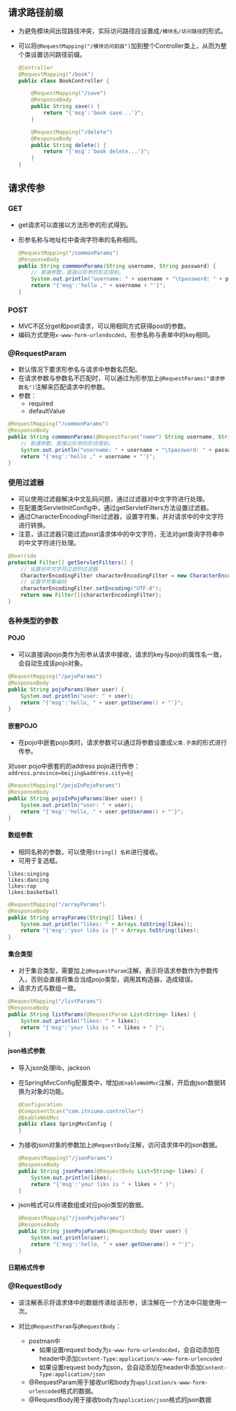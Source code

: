 ## 请求路径前缀

* 为避免模块间出现路径冲突，实际访问路径应设置成`/模块名/访问路径`的形式。

* 可以将`@RequestMapping("/模块访问前缀")`加到整个Controller类上，从而为整个类设置访问路径前缀。

  ```java
  @Controller
  @RequestMapping("/book")
  public class BookController {
  
      @RequestMapping("/save")
      @ResponseBody
      public String save() {
          return "{'msg':'book save...'}";
      }
  
      @RequestMapping("/delete")
      @ResponseBody
      public String delete() {
          return "{'msg':'book delete...'}";
      }
  }
  ```


## 请求传参

### GET

* get请求可以直接以方法形参的形式得到。

* 形参名称与地址栏中查询字符串的名称相同。

  ```java
  @RequestMapping("/commonParams")
  @ResponseBody
  public String commmonParams(String username, String password) {
      // 普通参数，直接以形参的形式得到。
      System.out.println("username: " + username + "\tpassword: " + password);
      return "{'msg':'hello ," + username + "'}";
  }
  ```

### POST

* MVC不区分get和post请求，可以用相同方式获得post的参数。
* 编码方式使用`x-www-form-urlendocded`，形参名称与表单中的key相同。

### @RequestParam

* 默认情况下要求形参名与请求中参数名匹配。
* 在请求参数与参数名不匹配时，可以通过为形参加上`@RequestParams("请求参数名")`注解来匹配请求中的参数。
* 参数：
  * required
  * defaultValue

```java
@RequestMapping("/commonParams")
@ResponseBody
public String commmonParams(@RequestParam("name") String username, String password) {
    // 普通参数，直接以形参的形式得到。
    System.out.println("username: " + username + "\tpassword: " + password);
    return "{'msg':'hello ," + username + "'}";
}
```

### 使用过滤器

* 可以使用过滤器解决中文乱码问题，通过过滤器对中文字符进行处理。
* 在配置类ServletInitConfig中，通过getServletFilters方法设置过滤器。
* 通过CharacterEncodingFilter过滤器，设置字符集，并对请求中的中文字符进行转换。
* 注意，该过滤器只能过滤post请求体中的中文字符，无法对get查询字符串中的中文字符进行处理。

```java
@Override
protected Filter[] getServletFilters() {
    // 设置对中文字符过滤的过滤器
    CharacterEncodingFilter characterEncodingFilter = new CharacterEncodingFilter();
    // 设置字符集编码
    characterEncodingFilter.setEncoding("UTF-8");
    return new Filter[]{characterEncodingFilter};
}
```

### 各种类型的参数

#### POJO

* 可以直接讲pojo类作为形参从请求中接收，请求的key与pojo的属性名一致，会自动生成该pojo对象。

```java
@RequestMapping("/pojoParams")
@ResponseBody
public String pojoParams(User user) {
    System.out.println("user: " + user);
    return "{'msg':'hello, " + user.getUserame() + "'}";
}
```

#### 嵌套POJO

* 在pojo中嵌套pojo类时，请求参数可以通过将参数设置成`父类.子类`的形式进行传参。

对user pojo中嵌套的的address pojo进行传参：`address.province=beijing&address.city=bj`

```java
@RequestMapping("/pojoInPojoParams")
@ResponseBody
public String pojoInPojoParams(User user) {
    System.out.println("user: " + user);
    return "{'msg':'hello, " + user.getUserame() + "'}";
}
```

#### 数组参数

* 相同名称的参数，可以使用`String[] 名称`进行接收。
* 可用于复选框。

```postman
likes:singing
likes:dancing
likes:rap
likes:basketball
```

```java
@RequestMapping("/arrayParams")
@ResponseBody
public String arrayParams(String[] likes) {
    System.out.println("likes: " + Arrays.toString(likes));
    return "{'msg':'your liks is }" + Arrays.toString(likes);
}
```

#### 集合类型

* 对于集合类型，需要加上`@RequestParam`注解，表示将请求参数作为参数传入，否则会直接将集合当成pojo类型，调用其构造器，造成错误。
* 请求方式与数组一致。

```java
@RequestMapping("/listParams")
@ResponseBody
public String listParams(@RequestParam List<String> likes) {
    System.out.println("likes: " + likes);
    return "{'msg':'your liks is " + likes + " }";
}
```

#### json格式参数

* 导入json处理lib，jackson

* 在SpringMvcConfig配置类中，增加`@EnableWebMvc`注解，开启由json数据转换为对象的功能。

  ```java
  @Configuration
  @ComponentScan("com.itniuma.controller")
  @EnableWebMvc
  public class SpringMvcConfig {
  }
  ```

* 为接收json对象的参数加上`@RequestBody`注解，访问请求体中的json数据。

  ```java
  @RequestMapping("/jsonParams")
  @ResponseBody
  public String jsonParams(@RequestBody List<String> likes) {
      System.out.println(likes);
      return "{'msg':'your liks is " + likes + " }";
  }
  ```

* json格式可以传递数组或对应pojo类型的数据。

  ```java
  @RequestMapping("/jsonPojoParams")
  @ResponseBody
  public String jsonPojoParams(@RequestBody User user) {
      System.out.println(user);
      return "{'msg':'hello, " + user.getUserame() + "'}";
  }
  ```

#### 日期格式传参

### @RequestBody

* 该注解表示将请求体中的数据传递给该形参，该注解在一个方法中只能使用一次。

* 对比`@RequestParam`与`@RequestBody`：
  * postman中
    * 如果设置request body为`x-www-form-urlendocded`，会自动添加在header中添加`Content-Type:application/x-www-form-urlencoded`
    * 如果设置request body为json，会自动添加在header中添加`Content-Type:application/json`
  * @RequestParam用于接收url和body为`application/x-www-form-urlencoded`格式的数据。
  * @RequestBody用于接收body为`application/json`格式的json数据

